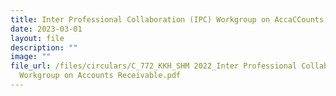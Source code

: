 ```yaml
---
title: Inter Professional Collaboration (IPC) Workgroup on AccaCCounts Receivable
date: 2023-03-01
layout: file
description: ""
image: ""
file_url: /files/circulars/C_772_KKH_SHM 2022_Inter Professional Collaboration (IPC)
  Workgroup on Accounts Receivable.pdf
---
```

